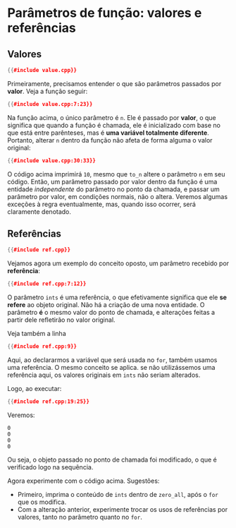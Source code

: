 Parâmetros de função: valores e referências
===========================================

Valores
-------

```cpp
{{#include value.cpp}}
```

Primeiramente, precisamos entender o que são parâmetros passados por **valor**. Veja
a função seguir:

```cpp
{{#include value.cpp:7:23}}
```

Na função acima, o único parâmetro é `n`. Ele é passado por **valor**, o que
significa que quando a função é chamada, ele é inicializado com base no que está
entre parênteses, mas é **uma variável totalmente diferente**. Portanto, alterar
`n` dentro da função não afeta de forma alguma o valor original:

```cpp
{{#include value.cpp:30:33}}
```

O código acima imprimirá `10`, mesmo que `to_n` altere o parâmetro `n` em seu
código. Então, um parâmetro passado por valor dentro da função é uma entidade
_independente_ do parâmetro no ponto da chamada, e passar um parâmetro por
valor, em condições normais, não o altera. Veremos algumas exceções à regra
eventualmente, mas, quando isso ocorrer, será claramente denotado.


Referências
-----------

```cpp
{{#include ref.cpp}}
```

Vejamos agora um exemplo do conceito oposto, um parâmetro recebido por
**referência**:

```cpp
{{#include ref.cpp:7:12}}
```

O parâmetro `ints` é uma referência, o que efetivamente significa que ele **se
refere** ao objeto original. Não há a criação de uma nova entidade. O parâmetro
**é** o mesmo valor do ponto de chamada, e alterações feitas a partir dele
refletirão no valor original.

Veja também a linha

```cpp
{{#include ref.cpp:9}}
```

Aqui, ao declararmos a variável que será usada no `for`, também usamos uma
referência. O mesmo conceito se aplica. se não utilizássemos uma referência
aqui, os valores originais em `ints` não seriam alterados.

Logo, ao executar:

```cpp
{{#include ref.cpp:19:25}}
```

Veremos:

```
0
0
0
0
```

Ou seja, o objeto passado no ponto de chamada foi modificado, o que é
verificado logo na sequência.

Agora experimente com o código acima. Sugestões:

- Primeiro, imprima o conteúdo de `ints` dentro de `zero_all`, após o `for` que
  os modifica.
- Com a alteração anterior, experimente trocar os usos de referências por valores,
  tanto no parâmetro quanto no `for`.
